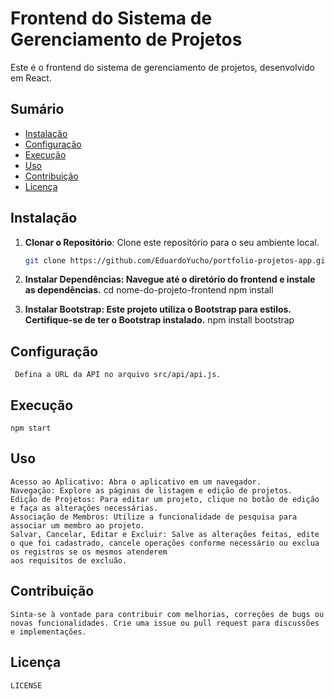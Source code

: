 # Frontend do Sistema de Gerenciamento de Projetos

Este é o frontend do sistema de gerenciamento de projetos, desenvolvido em React.

## Sumário

- [Instalação](#instalação)
- [Configuração](#configuração)
- [Execução](#execução)
- [Uso](#uso)
- [Contribuição](#contribuição)
- [Licença](#licença)

## Instalação

1. **Clonar o Repositório**: Clone este repositório para o seu ambiente local.

   ```bash
   git clone https://github.com/EduardoYucho/portfolio-projetos-app.git

2. **Instalar Dependências: Navegue até o diretório do frontend e instale as dependências.**
    cd nome-do-projeto-frontend
    npm install

3. **Instalar Bootstrap: Este projeto utiliza o Bootstrap para estilos. Certifique-se de ter o Bootstrap instalado.**
    npm install bootstrap

## Configuração
     Defina a URL da API no arquivo src/api/api.js.

## Execução
    npm start

## Uso
    Acesso ao Aplicativo: Abra o aplicativo em um navegador.
    Navegação: Explore as páginas de listagem e edição de projetos.
    Edição de Projetos: Para editar um projeto, clique no botão de edição e faça as alterações necessárias.
    Associação de Membros: Utilize a funcionalidade de pesquisa para associar um membro ao projeto.
    Salvar, Cancelar, Editar e Excluir: Salve as alterações feitas, edite o que foi cadastrado, cancele operações conforme necessário ou exclua os registros se os mesmos atenderem
    aos requisitos de excluão.

## Contribuição
    Sinta-se à vontade para contribuir com melhorias, correções de bugs ou novas funcionalidades. Crie uma issue ou pull request para discussões e implementações.

## Licença
    LICENSE